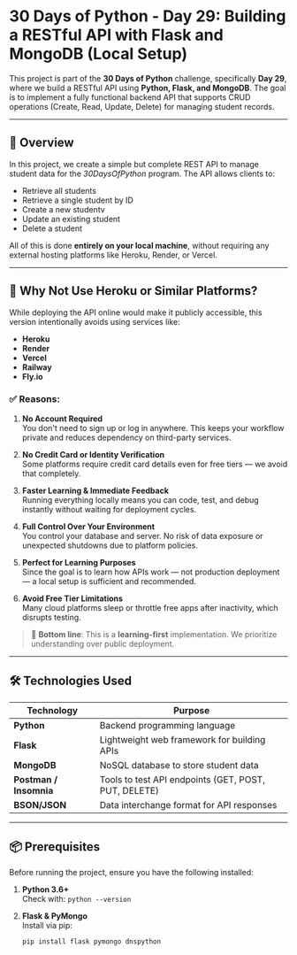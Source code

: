 # 30 Days of Python - Day 29: Building a RESTful API with Flask and MongoDB (Local Setup)

This project is part of the **30 Days of Python** challenge, specifically **Day 29**, where we build a RESTful API using **Python, Flask, and MongoDB**. The goal is to implement a fully functional backend API that supports CRUD operations (Create, Read, Update, Delete) for managing student records.

---

## 🚀 Overview

In this project, we create a simple but complete REST API to manage student data for the *30DaysOfPython* program. The API allows clients to:

- Retrieve all students
- Retrieve a single student by ID
- Create a new studentv
- Update an existing student
- Delete a student

All of this is done **entirely on your local machine**, without requiring any external hosting platforms like Heroku, Render, or Vercel.

---

## 🔐 Why Not Use Heroku or Similar Platforms?

While deploying the API online would make it publicly accessible, this version intentionally avoids using services like:

- **Heroku**
- **Render**
- **Vercel**
- **Railway**
- **Fly.io**

### ✅ Reasons:

1. **No Account Required**  
   You don't need to sign up or log in anywhere. This keeps your workflow private and reduces dependency on third-party services.

2. **No Credit Card or Identity Verification**  
   Some platforms require credit card details even for free tiers — we avoid that completely.

3. **Faster Learning & Immediate Feedback**  
   Running everything locally means you can code, test, and debug instantly without waiting for deployment cycles.

4. **Full Control Over Your Environment**  
   You control your database and server. No risk of data exposure or unexpected shutdowns due to platform policies.

5. **Perfect for Learning Purposes**  
   Since the goal is to learn how APIs work — not production deployment — a local setup is sufficient and recommended.

6. **Avoid Free Tier Limitations**  
   Many cloud platforms sleep or throttle free apps after inactivity, which disrupts testing.

> 📌 **Bottom line**: This is a **learning-first** implementation. We prioritize understanding over public deployment.

---

## 🛠️ Technologies Used

| Technology | Purpose |
|----------|--------|
| **Python** | Backend programming language |
| **Flask** | Lightweight web framework for building APIs |
| **MongoDB** | NoSQL database to store student data |
| **Postman / Insomnia** | Tools to test API endpoints (GET, POST, PUT, DELETE) |
| **BSON/JSON** | Data interchange format for API responses |

---

## 📦 Prerequisites

Before running the project, ensure you have the following installed:

1. **Python 3.6+**  
   Check with: `python --version`

2. **Flask & PyMongo**  
   Install via pip:
   ```bash
   pip install flask pymongo dnspython